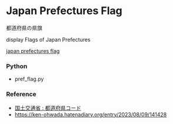Japan Prefectures Flag
===============

都道府県の県旗

display Flags of Japan Prefectures

[japan prefectures flag](https://github.com/ohwada/World_Countries/blob/main/japan_municipaliy/folium/japan_prefectures_flag/screenshots/japan_prefectures_flag.png)

### Python  

- pref_flag.py

### Reference

- [国土交通省 : 都道府県コード](https://nlftp.mlit.go.jp/ksj/gml/codelist/PrefCd.html)
- https://ken-ohwada.hatenadiary.org/entry/2023/08/09/141428




